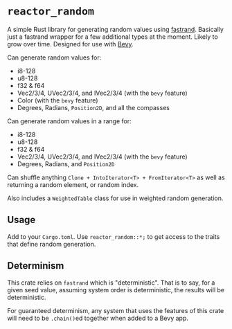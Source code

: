 # `reactor_random`

A simple Rust library for generating random values using [fastrand](https://github.com/smol-rs/fastrand). Basically just a fastrand wrapper for a few additional types at the moment. Likely to grow over time. Designed for use with [Bevy](https://www.bevyengine.org).

Can generate random values for:

* i8-128
* u8-128
* f32 & f64
* Vec2/3/4, UVec2/3/4, and IVec2/3/4 (with the `bevy` feature)
* Color (with the `bevy` feature)
* Degrees, Radians, `Position2D`, and all the compasses

Can generate random values in a range for:

* i8-128
* u8-128
* f32 & f64
* Vec2/3/4, UVec2/3/4, and IVec2/3/4 (with the `bevy` feature)
* Degrees, Radians, and `Position2D`

Can shuffle anything `Clone + IntoIterator<T> + FromIterator<T>` as well as returning a random element, or random index.

Also includes a `WeightedTable` class for use in weighted random generation.

## Usage

Add to your `Cargo.toml`. Use `reactor_random::*;` to get access to the traits that define random generation.

## Determinism

This crate relies on `fastrand` which is "deterministic". That is to say, for a given seed value,  assuming system order is deterministic, the results will be deterministic.

For guaranteed determinism, any system that uses the features of this crate will need to be `.chain()`ed together when added to a Bevy app.

